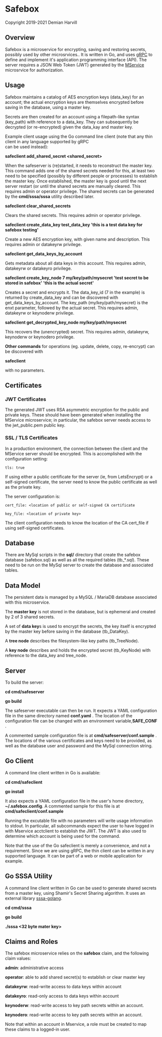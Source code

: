 # Safebox

Copyright 2019-2021 Demian Harvill

## Overview

Safebox is a microservice for encrypting, saving and restoring secrets, possibly used by other microsrvices..
It is written in Go, and uses [gRPC](https://grpc.io) to define and implement it's application programming interface (API).
The server requires a JSON Web Token (JWT) generated by the [MService](https://github.com/gaterace/mservice) microsrvice
for authorization.

## Usage

Safebox maintains a catalog of AES encryption keys (data_key) for an account; the actual encryption keys are themselves
encrypted before saving in the database, using a master key.

Secrets are then created for an account using a filepath-like syntax (key_path) with reference to a data_key. They can
subsequently be decrypted (or re-encrypted) given the data_kay and master key.

Example client usage using the Go command line client (note that any thin client in any language supported by gRPC                                                                                                                                                             
can be used instead):

**safeclient add_shared_secret <shared_secret>**

When the safeserver is (re)started, it needs to reconstruct the master key. This command adds one of the shared  secrets
needed for this, at least two need to be specified (possibly by different people or processes) to establish
the master key. Once established, the master key is good until the next server restart (or until the shared secrets are
manually cleared. This requires admin or operator privilege.
The shared secrets can be generated by the **cmd/sssa/sssa** utility described later.

**safeclient clear_shared_secrets**

Clears the shared secrets. This requires admin or operator privilege.

**safeclient create_data_key test_data_key 'this is a test data key for safebox testing'**

Create a new AES encryption key, with given name and description. This requires admin or
datakeyrw privilege.

**safeclient get_data_keys_by_account**

Gets metadata about all data keys in this account. This requires admin, datakeyrw or datakeyro privilege.

**safeclient create_key_node 7 my/key/path/mysecret 'test secret to be stored in safebox' 'this is the actual secret'**

Creates a secret and encrypts it. The data_key_id (7 in the example) is returned by create_data_key and can be
discovered with get_data_keys_by_account. The key_path (my/key/path/mysecret) is the enxt parameter, followed
by the actual secret. This requires admin, datakeyrw or keynoderw privilege.

**safeclient get_decrypted_key_node my/key/path/mysecret**

This recovers the (unencrypted) secret. This requires admin, datakeyrw, keynoderw or keynodero privilege.

**Other commands** for operations (eg. update, delete, copy, re-encrypt) can be discovered with 

**safeclient**

with no parameters. 


 
## Certificates

### JWT Certificates
The generated JWT uses RSA asymmetric encryption for the public and private keys. These should have been generated
when installing the MService microservice; in particular, the safebox server needs access to the jwt_public.pem public key.

### SSL / TLS Certificates

In a production environment, the connection between the client and the MService server should be encrypted. This is
accomplished with the configuration setting:

    tls: true

If using either a public certificate for the server (ie, from LetsEncrypt) or a self-signed certificate,  the server need to know the public certificate as
well as the private key. 

The server configuration is:

    cert_file: <location of public or self-signed CA certificate

    key_file: <location of private key>

The client configuration needs to know the location of the CA cert_file if using self-signed certificates.

## Database

There are MySql scripts in the **sql/** directory that create the safebox database (safebox.sql) as well as all
the required tables (tb_*.sql).  These need to be run on the MySql server to create the database and associated tables.

## Data Model

The persistent data is managed by a MySQL / MariaDB database associated with this microservice.

The **master key** is not stored in the database, but is ephemeral and created by 2 of 3 shared secrets.

A set of **data key**s is used to encrypt the secrets, the key itself is encrypted by the master key before
saving in the database (tb_DataKey).

A **tree node** describes the filesystem-like key paths (tb_TreeNode).

A **key node** describes and holds the encrypted secret (tb_KeyNode) with reference to the data_key and tree_node.


## Server

To build the server:

**cd cmd/safeserver**
  
**go build**

The safeserver executable can then be run.  It expects a YAML configuration file in the same directory named **conf.yaml** .  The location
of the configuration file can be changed with an environment variable,**SAFE_CONF** .

A commented sample configuration file is at **cmd/safeserver/conf.sample** . The locations of the various certificates and 
keys need to be provided, as well as the database user and password and the MySql connection string.

## Go Client

A command line client written in Go is available:

**cd cmd/safeclient**

**go install** 
    
It also expects a YAML configuration file in the user's home directory, **~/.safebox.config**. A commented sample for this
file is at **cmd/safeclient/conf.sample**

Running the excutable file with no parameters will write usage information to stdout.  In particular, all subcommands expect
the user to have logged in with Mservice acctclient to establish the JWT. The JWT is also used to determine which
account is being used for the command.

Note that the use of the Go safeclient is merely a convenience, and not a requirement. Since we are using gRPC, the thin client
can be written in any supported language.  It can be part of a web or mobile application for example.

## Go SSSA Utility

A command line client written in Go can be used to generate shared secrets from a master key, using Shamir's Secret Sharing
algorithm. It uses an external library [sssa-golang](https://github.com/SSSaaS/sssa-golang).

**cd cmd/sssa**

**go build**

**./sssa <32 byte mater key>**


## Claims and Roles ##

The safebox microservice relies on the **safebox** claim, and the following claim values:

**admin**: administrative access

**operator**: able to add shared secret(s) to establish or clear master key 

**datakeyrw**: read-write access to data keys within account

**datakeyro**: read-only access to data keys within account

**keynoderw**: read-write access to key path secrets within an account.

**keynodero**: read-write access to key path secrets within an account.


Note that within an account in Mservice, a role must be created to map these claims to a logged-in user.

















